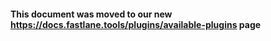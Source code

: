 #### This document was moved to our new <https://docs.fastlane.tools/plugins/available-plugins> page
